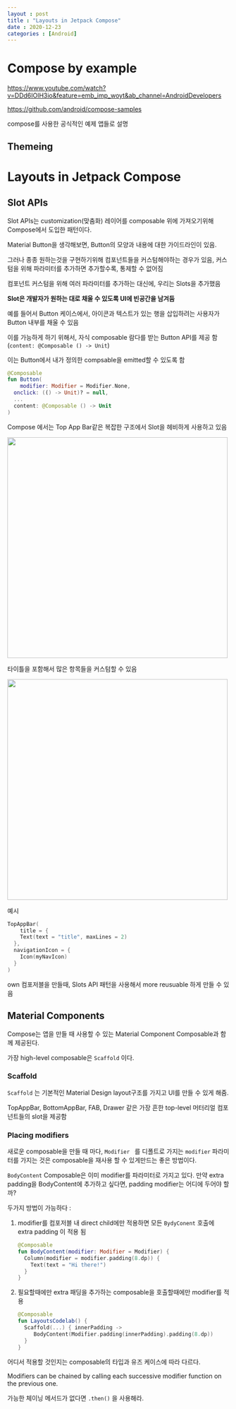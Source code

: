 ```yaml
---
layout : post
title : "Layouts in Jetpack Compose"
date : 2020-12-23
categories : [Android]
---
```


# Compose by example

https://www.youtube.com/watch?v=DDd6IOlH3io&feature=emb_imp_woyt&ab_channel=AndroidDevelopers

https://github.com/android/compose-samples

compose를 사용한 공식적인 예제 앱들로 설명

## Themeing





# Layouts in Jetpack Compose

## Slot APIs

Slot APIs는 customization(맞춤화) 레이어를 composable 위에 가져오기위해 Compose에서 도입한 패턴이다.

Material Button을 생각해보면, Button의 모양과 내용에 대한 가이드라인이 있음.

그러나 종종 원하는것을 구현하기위해 컴포넌트들을 커스텀해야하는 경우가 있음, 커스텀을 위해 파라미터를 추가하면 추가할수록, 통제할 수 없어짐

컴포넌트 커스텀을 위해 여러 파라미터를 추가하는 대신에, 우리는 Slots을 추가했음

**Slot은 개발자가 원하는 대로 채울 수 있도록 UI에 빈공간을 남겨둠**



예를 들어서 Button 케이스에서, 아이콘과 텍스트가 있는 행을 삽입하려는 사용자가 Button 내부를 채울 수 있음

이를 가능하게 하기 위해서, 자식 composable 람다를 받는 Button API를 제공 함(`content: @Composable () -> Unit`)

이는 Button에서 내가 정의한 compsable을 emitted할 수 있도록 함

```kotlin
@Composable
fun Button(
	modifier: Modifier = Modifier.None,
  onclick: (() -> Unit)? = null,
  ...
  content: @Composable () -> Unit
)
```



Compose 에서는 Top App Bar같은 복잡한 구조에서 Slot을 헤비하게 사용하고 있음

<img src="/assets/Screen Shot 2020-12-23 at 4.12.57 PM" width=500px >

타이틀을 포함해서 많은 항목들을 커스텀할 수 있음

<img src="/assets/Screen Shot 2020-12-23 at 4.14.00 PM" width=500px >

예시

```kotlin
TopAppBar(
	title = {
    Text(text = "title", maxLines = 2)
  },
  navigationIcon = {
    Icon(myNavIcon)
  }
)
```

own 컴포저블을 만들때, Slots API 패턴을 사용해서 more reusuable 하게 만들 수 있음



## Material Components

Compose는 앱을 만들 때 사용할 수 있는 Material Component Composable과 함께 제공된다.

가장 high-level composable은 `Scaffold` 이다.

### Scaffold

`Scaffold` 는 기본적인 Material Design layout구조를 가지고 UI를 만들 수 있게 해줌.

TopAppBar, BottomAppBar, FAB, Drawer 같은 가장 흔한 top-level 머터리얼 컴포넌트들의 slot을 제공함



### Placing modifiers

새로운 composable을 만들 때 마다, `Modifier ` 를 디폴트로 가지는 `modifier` 파라미터를 가지는 것은 composable을 재사용 할 수 있게만드는 좋은 방법이다.

`BodyContent` Composable은 이미 modifier를 파라미터로 가지고 있다. 만약 extra padding을 BodyContent에 추가하고 싶다면, padding modifier는 어디에 두어야 할까?

두가지 방법이 가능하다 :

1. modifier를 컴포저블 내 direct child에만 적용하면 모든 `BydyConent` 호출에 extra padding 이 적용 됨

   ```kotlin
   @Composable
   fun BodyContent(modifier: Modifier = Modifier) {
     Column(modifier = modifier.padding(8.dp)) {
       Text(text = "Hi there!")
     }
   }
   ```

2. 필요할때에만 extra 패딩을 추가하는 composable을 호출할때에만 modifier를 적용

   ```kotlin 
   @Composable
   fun LayoutsCodelab() {
     Scaffold(...) { innerPadding ->
     	BodyContent(Modifier.padding(innerPadding).padding(8.dp))
     }
   }
   ```

어디서 적용할 것인지는 composable의 타입과 유즈 케이스에 따라 다르다.

Modifiers can be chained by calling each successive modifier function on the previous one.

가능한 체이닝 메서드가 없다면 `.then()` 을 사용해라. 